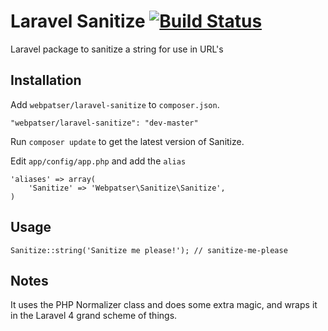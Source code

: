 # Laravel Sanitize [![Build Status](https://travis-ci.org/webpatser/laravel-sanitize.png?branch=master)](https://travis-ci.org/webpatser/laravel-sanitize)
Laravel package to sanitize a string for use in URL's

## Installation

Add `webpatser/laravel-sanitize` to `composer.json`.

    "webpatser/laravel-sanitize": "dev-master"
    
Run `composer update` to get the latest version of Sanitize.

Edit `app/config/app.php` and add the `alias`

    'aliases' => array(
        'Sanitize' => 'Webpatser\Sanitize\Sanitize',
    )

## Usage

    Sanitize::string('Sanitize me please!'); // sanitize-me-please

## Notes

It uses the PHP Normalizer class and does some extra magic, and wraps it in the Laravel 4 grand scheme of things.